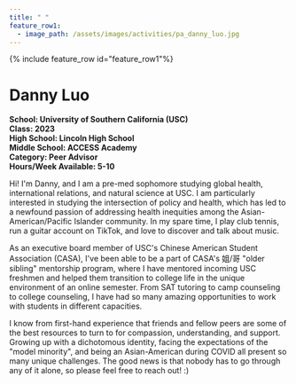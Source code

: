 ```yaml
---
title: " "
feature_row1:
  - image_path: /assets/images/activities/pa_danny_luo.jpg
---
```


{% include feature_row id="feature_row1"%}

# Danny Luo

**School: University of Southern California (USC)**  
**Class: 2023**  
**High School: Lincoln High School**  
**Middle School: ACCESS Academy**  
**Category: Peer Advisor**  
**Hours/Week Available: 5-10**  

Hi! I'm Danny, and I am a pre-med sophomore studying global health, international relations, and natural science at USC. I am particularly interested in studying the intersection of policy and health, which has led to a newfound passion of addressing health inequities among the Asian-American/Pacific Islander community. In my spare time, I play club tennis, run a guitar account on TikTok, and love to discover and talk about music.

As an executive board member of USC's Chinese American Student Association (CASA), I've been able to be a part of CASA's 姐/哥 "older sibling" mentorship program, where I have mentored incoming USC freshmen and helped them transition to college life in the unique environment of an online semester. From SAT tutoring to camp counseling to college counseling, I have had so many amazing opportunities to work with students in different capacities.

I know from first-hand experience that friends and fellow peers are some of the best resources to turn to for compassion, understanding, and support. Growing up with a dichotomous identity, facing the expectations of the "model minority", and being an Asian-American during COVID all present so many unique challenges. The good news is that nobody has to go through any of it alone, so please feel free to reach out! :)
